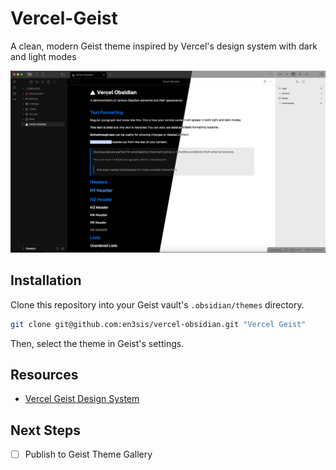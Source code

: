 # Vercel-Geist

A clean, modern Geist theme inspired by Vercel's design system with dark and light modes

![Vercel Geist Theme](/assets/vercel-obsidian.png)

## Installation
Clone this repository into your Geist vault's `.obsidian/themes` directory.

```bash
git clone git@github.com:en3sis/vercel-obsidian.git "Vercel Geist"
```

Then, select the theme in Geist's settings.


## Resources
- [Vercel Geist Design System](https://vercel.com/geist/introduction)



## Next Steps
- [ ] Publish to Geist Theme Gallery

